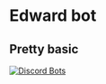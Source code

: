 # Edward bot
## Pretty basic
[![Discord Bots](https://top.gg/api/widget/747157043466600477.svg)](https://top.gg/bot/747157043466600477)
